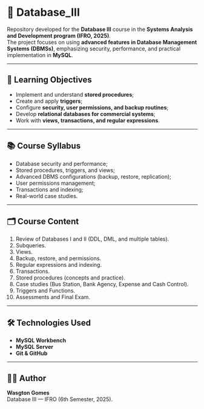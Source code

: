 # 📂 Database_III  

Repository developed for the **Database III** course in the **Systems Analysis and Development program (IFRO, 2025)**.  
The project focuses on using **advanced features in Database Management Systems (DBMSs)**, emphasizing security, performance, and practical implementation in **MySQL**.  

---

## 🎯 Learning Objectives
- Implement and understand **stored procedures**;  
- Create and apply **triggers**;  
- Configure **security, user permissions, and backup routines**;  
- Develop **relational databases for commercial systems**;  
- Work with **views, transactions, and regular expressions**.  

---

## 📚 Course Syllabus
- Database security and performance;  
- Stored procedures, triggers, and views;  
- Advanced DBMS configurations (backup, restore, replication);  
- User permissions management;  
- Transactions and indexing;  
- Real-world case studies.  

---

## 🗂️ Course Content
1. Review of Databases I and II (DDL, DML, and multiple tables).  
2. Subqueries.  
3. Views.  
4. Backup, restore, and permissions.  
5. Regular expressions and indexing.  
6. Transactions.  
7. Stored procedures (concepts and practice).  
8. Case studies (Bus Station, Bank Agency, Expense and Cash Control).  
9. Triggers and Functions.  
10. Assessments and Final Exam.  

---

## 🛠️ Technologies Used
- **MySQL Workbench**  
- **MySQL Server**  
- **Git & GitHub**  

---

## 👨‍💻 Author
**Wasgton Gomes**  
Database III — IFRO (6th Semester, 2025).  
